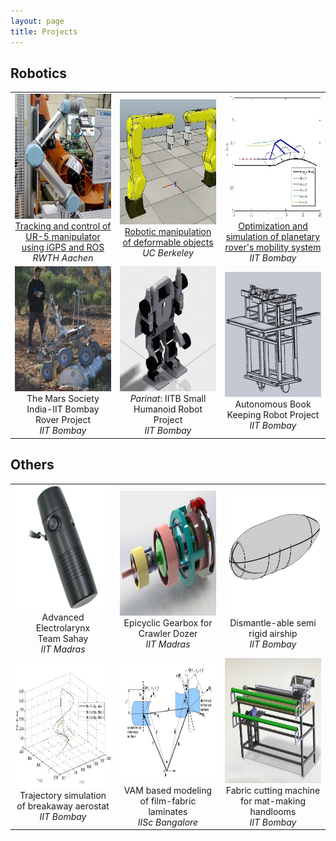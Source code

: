 ```yaml
---
layout: page
title: Projects
---
```

## Robotics
<table>
<tr>
<td width="30%" align="center">
<img src="/project_images/ur5.jpg" style="width:200px;height:200px;">
<a href="/projects/MTP"> Tracking and control of UR-5 manipulator using iGPS and ROS </a>
<br> <em>RWTH Aachen</em>
</td>

<td width="30%" align="center">
<img src="/project_images/LRmate200iD.jpg" style="width:200px;height:200px;">
<a href="/projects/UCB">Robotic manipulation of deformable objects</a>
<br><em>UC Berkeley</em>
</td>

<td width="30%" align="center">
<img src="/project_images/rockerbogie.jpg" style="width:200px;height:200px;">
<a href="/projects/BTP">Optimization and simulation of planetary rover's mobility system</a>
<br><em>IIT Bombay</em>
</td>

</tr>
<tr>
<td width="30%" align="center">
<img src="/project_images/msi.jpg" style="width:200px;height:200px;">
The Mars Society India-IIT Bombay Rover Project
<br> <em>IIT Bombay</em>
</td>

<td width="30%" align="center">
<img src="/project_images/parinat2.jpg" style="width:200px;height:200px;">
<em>Parinat</em>: IITB Small Humanoid Robot Project
<br><em>IIT Bombay</em>
</td>
<td width="30%" align="center">
<img src="/project_images/bkb1.jpg" style="width:200px;height:200px;">
Autonomous Book Keeping Robot Project
<br><em>IIT Bombay</em></td>
</tr>

</table>

## Others
<table>
<tr>
<td width="30%" align="center">
<img src="/project_images/electrolarynx.jpg" style="width:200px;height:200px;">
Advanced Electrolarynx
<br> Team Sahay
<br><em>IIT Madras</em></td>
<td width="30%" align="center">
<img src="/project_images/epicyclic.jpg" style="width:200px;height:200px;">
Epicyclic Gearbox for Crawler Dozer
<br><em>IIT Madras</em></td>
<td width="30%" align="center">
<img src="/project_images/semirigid.jpg" style="width:200px;height:200px;">
Dismantle-able semi rigid airship
<br> <em>IIT Bombay</em></td>
</tr>
<tr>
<td width="30%" align="center">
<img src="/project_images/breakaway.jpg" style="width:200px;height:200px;">
Trajectory simulation of breakaway aerostat
<br><em>IIT Bombay</em></td>
<td width="30%" align="center">
<img src="/project_images/vam.jpg" style="width:200px;height:200px;">
VAM based modeling of film-fabric laminates
<br> <em>IISc Bangalore</em></td>
<td width="30%" align="center">
<img src="/project_images/fabric.jpg" style="width:200px;height:200px;">
Fabric cutting machine for mat-making handlooms
<br><em>IIT Bombay</em></td>
</tr>
</table>
<!--
<p class="message">
  Hey there! This page is included as an example. Feel free to customize it for your own use upon downloading. Carry on!
</p>

In the novel, *The Strange Case of Dr. Jeykll and Mr. Hyde*, Mr. Poole is Dr. Jekyll's virtuous and loyal butler. Similarly, Poole is an upstanding and effective butler that helps you build Jekyll themes. It's made by [@mdo](https://twitter.com/mdo).

There are currently two themes built on Poole:

* [Hyde](http://hyde.getpoole.com)
* [Lanyon](http://lanyon.getpoole.com)

Learn more and contribute on [GitHub](https://github.com/poole).

## Setup

Some fun facts about the setup of this project include:

* Built for [Jekyll](http://jekyllrb.com)
* Developed on GitHub and hosted for free on [GitHub Pages](https://pages.github.com)
* Coded with [Sublime Text 2](http://sublimetext.com), an amazing code editor
* Designed and developed while listening to music like [Blood Bros Trilogy](https://soundcloud.com/maddecent/sets/blood-bros-series)

Have questions or suggestions? Feel free to [open an issue on GitHub](https://github.com/poole/issues/new) or [ask me on Twitter](https://twitter.com/mdo).

Thanks for reading!
-->

